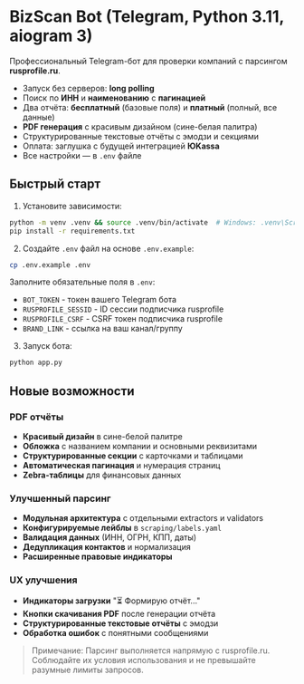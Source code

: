 # BizScan Bot (Telegram, Python 3.11, aiogram 3)

Профессиональный Telegram-бот для проверки компаний с парсингом **rusprofile.ru**.
- Запуск без серверов: **long polling**
- Поиск по **ИНН** и **наименованию** с **пагинацией**
- Два отчёта: **бесплатный** (базовые поля) и **платный** (полный, все данные)
- **PDF генерация** с красивым дизайном (сине-белая палитра)
- Структурированные текстовые отчёты с эмодзи и секциями
- Оплата: заглушка с будущей интеграцией **ЮKassa**
- Все настройки — в `.env` файле

## Быстрый старт

1) Установите зависимости:
```bash
python -m venv .venv && source .venv/bin/activate  # Windows: .venv\Scripts\activate
pip install -r requirements.txt
```

2) Создайте `.env` файл на основе `.env.example`:
```bash
cp .env.example .env
```

Заполните обязательные поля в `.env`:
- `BOT_TOKEN` - токен вашего Telegram бота
- `RUSPROFILE_SESSID` - ID сессии подписчика rusprofile
- `RUSPROFILE_CSRF` - CSRF токен подписчика rusprofile
- `BRAND_LINK` - ссылка на ваш канал/группу

3) Запуск бота:
```bash
python app.py
```

## Новые возможности

### PDF отчёты
- **Красивый дизайн** в сине-белой палитре
- **Обложка** с названием компании и основными реквизитами
- **Структурированные секции** с карточками и таблицами
- **Автоматическая пагинация** и нумерация страниц
- **Zebra-таблицы** для финансовых данных

### Улучшенный парсинг
- **Модульная архитектура** с отдельными extractors и validators
- **Конфигурируемые лейблы** в `scraping/labels.yaml`
- **Валидация данных** (ИНН, ОГРН, КПП, даты)
- **Дедупликация контактов** и нормализация
- **Расширенные правовые индикаторы**

### UX улучшения
- **Индикаторы загрузки** "⏳ Формирую отчёт..."
- **Кнопки скачивания PDF** после генерации отчёта
- **Структурированные текстовые отчёты** с эмодзи
- **Обработка ошибок** с понятными сообщениями

> Примечание: Парсинг выполняется напрямую с rusprofile.ru. Соблюдайте их условия использования и не превышайте разумные лимиты запросов.
